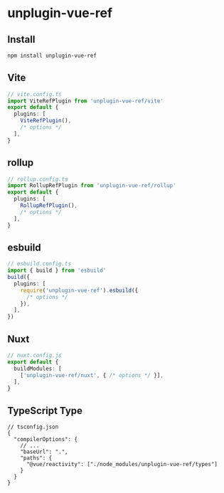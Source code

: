 # unplugin-vue-ref

## Install

```bash
npm install unplugin-vue-ref
```

## Vite
``` ts
// vite.config.ts
import ViteRefPlugin from 'unplugin-vue-ref/vite'
export default {
  plugins: [
    ViteRefPlugin(),
    /* options */
  ],
}
```

## rollup
``` ts
// rollup.config.ts
import RollupRefPlugin from 'unplugin-vue-ref/rollup'
export default {
  plugins: [
    RollupRefPlugin(),
    /* options */
  ],
}
```

## esbuild
``` ts
// esbuild.config.ts
import { build } from 'esbuild'
build({
  plugins: [
    require('unplugin-vue-ref').esbuild({
      /* options */
    }),
  ],
})
```

## Nuxt
```ts
// nuxt.config.js
export default {
  buildModules: [
    ['unplugin-vue-ref/nuxt', { /* options */ }],
  ],
}
```

## TypeScript Type 

```jsonc
// tsconfig.json
{
  "compilerOptions": {
    // ...
    "baseUrl": ".",
    "paths": {
      "@vue/reactivity": ["./node_modules/unplugin-vue-ref/types"]
    }
  }
}
```
  
